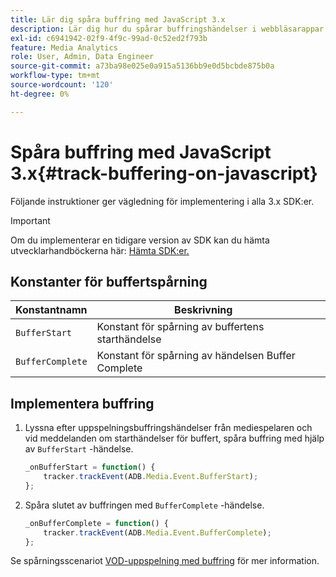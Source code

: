 ```yaml
---
title: Lär dig spåra buffring med JavaScript 3.x
description: Lär dig hur du spårar buffringshändelser i webbläsarappar (JS).
exl-id: c6941942-02f9-4f9c-99ad-0c52ed2f793b
feature: Media Analytics
role: User, Admin, Data Engineer
source-git-commit: a73ba98e025e0a915a5136bb9e0d5bcbde875b0a
workflow-type: tm+mt
source-wordcount: '120'
ht-degree: 0%

---
```


# Spåra buffring med JavaScript 3.x{#track-buffering-on-javascript}

Följande instruktioner ger vägledning för implementering i alla 3.x SDK:er.

>[!IMPORTANT]
>
>Om du implementerar en tidigare version av SDK kan du hämta utvecklarhandböckerna här: [Hämta SDK:er.](/help/getting-started/download-sdks.md)

## Konstanter för buffertspårning

| Konstantnamn | Beskrivning     |
|---|---|
| `BufferStart` | Konstant för spårning av buffertens starthändelse |
| `BufferComplete` | Konstant för spårning av händelsen Buffer Complete |

## Implementera buffring

1. Lyssna efter uppspelningsbuffringshändelser från mediespelaren och vid meddelanden om starthändelser för buffert, spåra buffring med hjälp av `BufferStart` -händelse.

   ```js
   _onBufferStart = function() {
       tracker.trackEvent(ADB.Media.Event.BufferStart);
   };
   ```

1. Spåra slutet av buffringen med `BufferComplete` -händelse.

   ```js
   _onBufferComplete = function() {
       tracker.trackEvent(ADB.Media.Event.BufferComplete);
   };
   ```

Se spårningsscenariot [VOD-uppspelning med buffring](/help/use-cases/tracking-scenarios/vod-buffering.md) för mer information.
